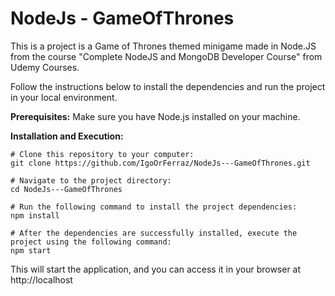 # NodeJs - GameOfThrones

This is a project is a Game of Thrones themed minigame made in Node.JS from the course "Complete NodeJS and MongoDB Developer Course" from Udemy Courses.

Follow the instructions below to install the dependencies and run the project in your local environment.

**Prerequisites:**
Make sure you have Node.js installed on your machine.

**Installation and Execution:**
```
# Clone this repository to your computer:
git clone https://github.com/IgoOrFerraz/NodeJs---GameOfThrones.git

# Navigate to the project directory:
cd NodeJs---GameOfThrones

# Run the following command to install the project dependencies:
npm install

# After the dependencies are successfully installed, execute the project using the following command:
npm start
```

This will start the application, and you can access it in your browser at http://localhost

